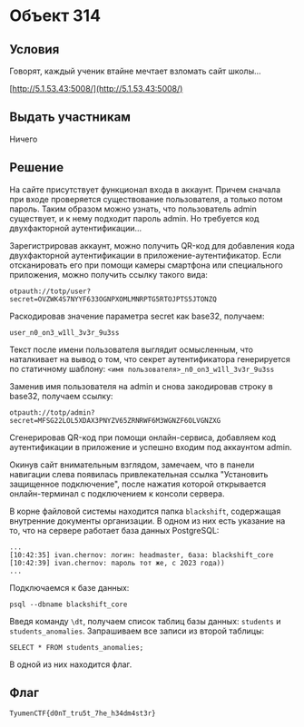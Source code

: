 # Объект 314

## Условия

Говорят, каждый ученик втайне мечтает взломать сайт школы...

[http://5.1.53.43:5008/](http://5.1.53.43:5008/)

## Выдать участникам

Ничего

## Решение

На сайте присутствует функционал входа в аккаунт. Причем сначала при входе проверяется существование пользователя, а только потом пароль. Таким образом можно узнать, что пользователь admin существует, и к нему подходит пароль admin. Но требуется код двухфакторной аутентификации...

Зарегистрировав аккаунт, можно получить QR-код для добавления кода двухфакторной аутентификации в приложение-аутентификатор. Если отсканировать его при помощи камеры смартфона или специального приложения, можно получить ссылку такого вида:

```
otpauth://totp/user?secret=OVZWK4S7NYYF633OGNPXOMLMNRPTG5RTOJPTS5JTONZQ
```

Раскодировав значение параметра secret как base32, получаем:

```
user_n0_on3_w1ll_3v3r_9u3ss
```

Текст после имени пользователя выглядит осмысленным, что наталкивает на вывод о том, что секрет аутентификатора генерируется по статичному шаблону: `<имя пользователя>_n0_on3_w1ll_3v3r_9u3ss`

Заменив имя пользователя на admin и снова закодировав строку в base32, получаем ссылку:

```
otpauth://totp/admin?secret=MFSG22LOL5XDAX3PNYZV65ZRNRWF6M3WGNZF6OLVGNZXG
```

Сгенерировав QR-код при помощи онлайн-сервиса, добавляем код аутентификации в приложение и успешно входим под аккаунтом admin.

Окинув сайт внимательным взглядом, замечаем, что в панели навигации слева появилась привлекательная ссылка "Установить защищенное подключение", после нажатия которой открывается онлайн-терминал с подключением к консоли сервера.

В корне файловой системы находится папка `blackshift`, содержащая внутренние документы организации. В одном из них есть указание на то, что на сервере работает база данных PostgreSQL:

```
...
[10:42:35] ivan.chernov: логин: headmaster, база: blackshift_core
[10:42:39] ivan.chernov: пароль тот же, с 2023 года))
...
```

Подключаемся к базе данных:

```
psql --dbname blackshift_core
```

Введя команду `\dt`, получаем список таблиц базы данных: `students` и `students_anomalies`. Запрашиваем все записи из второй таблицы:

```
SELECT * FROM students_anomalies;
```

В одной из них находится флаг.

## Флаг

```
TyumenCTF{d0nT_tru5t_7he_h34dm4st3r}
```
